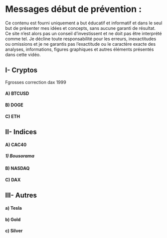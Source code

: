 # Messages début de prévention :
Ce contenu est fourni uniquement a but éducatif et informatif et dans le seul but de présenter mes idées et concepts, sans aucune garanti de résultat.
Ce site n’est alors pas un conseil d’investissent et ne doit pas être interprété comme tel. Je décline toute responsabilité pour les erreurs, inexactitudes ou omissions et je ne garantis pas l’exactitude ou le caractère exacte des analyses, informations, figures graphiques et autres éléments présentés dans cette vidéo.
## I- Cryptos
Fgrosses correction dax 1999
#### A)	BTCUSD
#### B)	DOGE
#### C)	ETH


## II-	Indices
#### A)	CAC40
##### 1)	Bousorama

#### B)	NASDAQ
#### C)	DAX



## III-	Autres
#### a)	Tesla 
#### b)	Gold
#### c)	Silver
